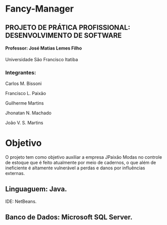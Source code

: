 # Fancy-Manager
## PROJETO DE PRÁTICA PROFISSIONAL: DESENVOLVIMENTO DE SOFTWARE
#### Professor: José Matias Lemes Filho

Universidade São Francisco Itatiba

### Integrantes: 

Carlos M. Bissoni

Francisco L. Paixão

Guilherme Martins

Jhonatan N. Machado

João V. S. Martins 
# Objetivo
O projeto tem como objetivo auxiliar a empresa JPaixão Modas no controle de estoque que é feito atualmente por meio de cadernos, o que além de ineficiente é altamente vulnerável a perdas e danos  por influências externas.

## Linguaguem: Java.
IDE: NetBeans.
## Banco de  Dados: Microsoft SQL Server.
